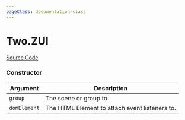 ```yaml
---
pageClass: documentation-class
---
```


# Two.ZUI






<div class="meta">

  [Source Code](https://github.com/jonobr1/two.js/blob/dev/extras/jsm/zui.js#L33)

</div>



### Constructor


| Argument | Description |
| ---- | ----------- |
|  `group`  | The scene or group to |
|  `domElement`  | The HTML Element to attach event listeners to. |


